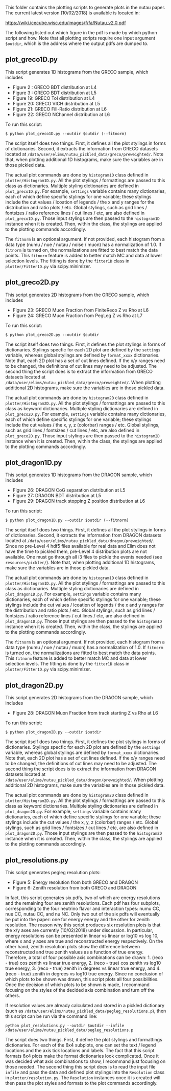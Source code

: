 This folder contains the plotting scripts to generate plots in the nutau paper. The current latest version (10/02/2018) is available is located in:

https://wiki.icecube.wisc.edu/images/f/fa/Nutau_v2.0.pdf

The following listed out which figure in the pdf is made by which python script and how. Note that all plotting scripts require one input argument `$outdir`, which is the address where the output pdfs are dumped to.

plot_greco1D.py
---------------

This script generates 1D histograms from the GRECO sample, which includes

- Figure 2 : GRECO BDT distribution at L4
- Figure 3 : GRECO BDT distribution at L5
- Figure 19: GRECO ToI distribution at L4
- Figure 20: GRECO VICH distribution at L5
- Figure 21: GRECO Fill-Ratio distribution at L6
- Figure 22: GRECO NChannel distribution at L6

To run this script:
```
$ python plot_greco1D.py --outdir $outdir (--fitnorm)
```

The script itself does two things. First, it defines all the plot stylings in forms of dictionaries. Second, it extracts the information from GRECO datasets located at `/data/user/elims/nutau_pickled_data/greco/preweighted/`. Note that, when plotting additional 1D histograms, make sure the variables are in those pickled data.

The actual plot commands are done by `histogram1D` class defined in `plotter/Histogram1D.py`. All the plot stylings / formattings are passed to this class as dictionaries. Multiple styling dictionaries are defined in `plot_greco1D.py`. For example, `settings` variable contains many dictionaries, each of which define specific stylings for one variable; these stylings include the cut values / lcoation of legends / the x and y ranges for the distribution and ratio plots / etc. Global stylings, such as grid lines / fontsizes / ratio reference lines / cut lines / etc, are also defined in `plot_greco1D.py`. Those input stylings are then passed to the `histogram1D` instance when it is created. Then, within the class, the stylings are applied to the plotting commands accordingly.

The `fitnorm` is an optional argument. If not provided, each histogram from a data type (numu / nue / nutau / noise / muon) has a normalization of 1.0. If `fitnorm` is turned on, the normalizations are fitted to best match the data points. This `fitnorm` feature is added to better match MC and data at lower selection levels. The fitting is done by the `fitter1D` class in `plotter/Fitter1D.py` via scipy.minimizer.

plot_greco2D.py
---------------

This script generates 2D histograms from the GRECO sample, which includes

- Figure 23: GRECO Muon Fraction from FiniteReco Z vs Rho at L6
- Figure 24: GRECO Muon Fraction from PegLeg Z vs Rho at L7

To run this script:
```
$ python plot_greco2D.py --outdir $outdir
```

The script itself does two things. First, it defines the plot stylings in forms of dictionaries. Stylings specfic for each 2D plot are defined by the `settings` variable, whereas global stylings are defined by `format_xxxx` dictionaries. Note that, each 2D plot has a set of cut lines defined. If the x/y ranges need to be changed, the definitions of cut lines may need to be adjusted. The second thing the script does is to extract the information from GRECO datasets located at `/data/user/elims/nutau_pickled_data/greco/preweighted/`. When plotting additional 2D histograms, make sure the variables are in those pickled data.

The actual plot commands are done by `histogram2D` class defined in `plotter/Histogram2D.py`. All the plot stylings / formattings are passed to this class as keyword dictionaries. Multiple styling dictionaries are defined in `plot_greco2D.py`. For example, `settings` variable contains many dictionaries, each of which define specific stylings for one variable; these stylings include the cut values / the x, y, z (colorbar) ranges / etc. Global stylings, such as grid lines / fontsizes / cut lines / etc, are also defined in `plot_greco2D.py`. Those input stylings are then passed to the `histogram2D` instance when it is created. Then, within the class, the stylings are applied to the plotting commands accordingly.

plot_dragon1D.py
---------------

This script generates 1D histograms from the DRAGON sample, which includes

- Figure 26: DRAGON CoG separation distribution at L5
- Figure 27: DRAGON BDT distribution at L5
- Figure 29: DRAGON track stopping Z position distribution at L6

To run this script:
```
$ python plot_dragon1D.py --outdir $outdir (--fitnorm)
```

The script itself does two things. First, it defines all the plot stylings in forms of dictionaries. Second, it extracts the information from DRAGON datasets located at `/data/user/elims/nutau_pickled_data/dragon/preweighted/`. Since no pre-Level 4 hdf5 files available for real data and Elim does not have the time to pickled them, pre-Level 4 distribution plots are not available. One must go through all i3 files to pickle the events needed (see `resources/pickler/`). Note that, when plotting additional 1D histograms, make sure the variables are in those pickled data. 

The actual plot commands are done by `histogram1D` class defined in `plotter/Histogram1D.py`. All the plot stylings / formattings are passed to this class as dictionaries. Multiple styling dictionaries are defined in `plot_dragon1D.py`. For example, `settings` variable contains many dictionaries, each of which define specific stylings for one variable; these stylings include the cut values / lcoation of legends / the x and y ranges for the distribution and ratio plots / etc. Global stylings, such as grid lines / fontsizes / ratio reference lines / cut lines / etc, are also defined in `plot_dragon1D.py`. Those input stylings are then passed to the `histogram1D` instance when it is created. Then, within the class, the stylings are applied to the plotting commands accordingly.

The `fitnorm` is an optional argument. If not provided, each histogram from a data type (numu / nue / nutau / muon) has a normalization of 1.0. If `fitnorm` is turned on, the normalizations are fitted to best match the data points. This `fitnorm` feature is added to better match MC and data at lower selection levels. The fitting is done by the `fitter1D` class in `plotter/Fitter1D.py` via scipy.minimizer.

plot_dragon2D.py
---------------

This script generates 2D histograms from the DRAGON sample, which includes

- Figure 28: DRAGON Muon Fraction from track starting Z vs Rho at L6

To run this script:
```
$ python plot_dragon2D.py --outdir $outdir
```

The script itself does two things. First, it defines the plot stylings in forms of dictionaries. Stylings specfic for each 2D plot are defined by the `settings` variable, whereas global stylings are defined by `format_xxxx` dictionaries. Note that, each 2D plot has a set of cut lines defined. If the x/y ranges need to be changed, the definitions of cut lines may need to be adjusted. The second thing the script does is to extract the information from DRAGON datasets located at `/data/user/elims/nutau_pickled_data/dragon/preweighted/`. When plotting additional 2D histograms, make sure the variables are in those pickled data.

The actual plot commands are done by `histogram2D` class defined in `plotter/Histogram2D.py`. All the plot stylings / formattings are passed to this class as keyword dictionaries. Multiple styling dictionaries are defined in `plot_dragon2D.py`. For example, `settings` variable contains many dictionaries, each of which define specific stylings for one variable; these stylings include the cut values / the x, y, z (colorbar) ranges / etc. Global stylings, such as grid lines / fontsizes / cut lines / etc, are also defined in `plot_dragon2D.py`. Those input stylings are then passed to the `histogram2D` instance when it is created. Then, within the class, the stylings are applied to the plotting commands accordingly.

plot_resolutions.py
-------------------

This script generates pegleg resolution plots:

- Figure 5: Energy resolution from both GRECO and DRAGON
- Figure 6: Zenith resolution from both GRECO and DRAGON

In fact, this script generates six pdfs, two of which are energy resolutions and the remaining four are zenith resolutions. Each pdf has four subplots, corresponding to the four neutrino flavor and interaction types: numu CC, nue CC, nutau CC, and nu NC. Only two out of the six pdfs will eventually be put into the paper: one for energy energy and the other for zenith resolution. The reason why this script produces six resolution plots is that the x/y axes are currently (10/02/2018) under discussion. In particular, energy resolutions can be presented in linear vs linear or log10 vs log 10, where x and y axes are true and reconstructed energy respectively. On the other hand, zenith resolution plots show the difference between reconstructed and true zenith values as a function of true energy. Therefore, a total of four possible axis combinations can be drawn: 1. (reco - true) cos zenith vs linear true energy, 2. (reco - true) cos zenith vs log10 true energy, 3. (reco - true) zenith in degrees vs linear true energy, and 4. (reco - true) zenith in degrees vs log10 true energy. Since no conclusion of which plots to be shown was drawn, this script plots all four possibilities. Once the decision of which plots to be shown is made, I recommand focusing on the styles of the decided axis combination and turn off the others.

If resolution values are already calculated and stored in a pickled dictionary (such as `/data/user/elims/nutau_pickled_data/pegleg_resolutions.p`), then this script can be run via the command line:
```
python plot_resolutions.py --outdir $outdir --infile /data/user/elims/nutau_pickled_data/pegleg_resolutions.p
```
The script does two things. First, it define the plot stylings and formattings dictionaries. For each of the 6x4 subplots, one can set the text / legend locations and the axis tick locations and labels. The fact that this script formats 6x4 plots make the format dictionaries look complicated. Once it was decided what axis combinations to show, I recommand just focusing on those needed. The second thing this script does is to read the input file `infile` and pass the data and defined plot stylings into the `Resolution` class in `plotter/resolution.py`. The `Resolution` instances once it is created will then pass the plot styles and formats to the plot commands accordingly.




